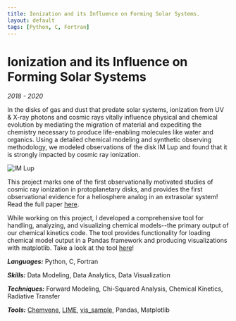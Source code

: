 ```yaml
---
title: Ionization and its Influence on Forming Solar Systems.
layout: default
tags: [Python, C, Fortran]
---
```


# Ionization and its Influence on Forming Solar Systems

*2018 - 2020*

In the disks of gas and dust that predate solar systems, ionization from UV & X-ray photons and cosmic rays vitally influence physical and chemical evolution by mediating the migration of material and expediting the chemistry necessary to produce life-enabling molecules like water and organics. Using a detailed chemical modeling and synthetic observing methodology, we modeled observations of the disk IM Lup and found that it is strongly impacted by cosmic ray ionization.

![IM Lup](/assets/img/imlup-banner.svg)

This project marks one of the first observationally motivated studies of cosmic ray ionization in protoplanetary disks, and provides the first observational evidence for a heliosphere analog in an extrasolar system! Read the full paper <a href="https://drive.google.com/file/d/1Kyr2zqz8sDJ1rnp3I-ffV56JOlDTNUpL/view?usp=sharing" target="_blank">here</a>.

While working on this project, I developed a comprehensive tool for handling, analyzing, and visualizing chemical models--the primary output of our chemical kinetics code. The tool provides functionality for loading chemical model output in a Pandas framework and producing visualizations with matplotlib. Take a look at the tool <a href="https://github.com/richardseifert/Chemvene" target="_blank">here</a>!

***Languages:*** Python, C, Fortran

***Skills:*** Data Modeling, Data Analytics, Data Visualization

***Techniques:*** Forward Modeling, Chi-Squared Analysis, Chemical Kinetics, Radiative Transfer

***Tools:*** <a href="https://github.com/richardseifert/Chemvene" target="_blank">Chemvene</a>, <a href="https://lime.readthedocs.io/en/v1.6.1/usermanual.html" target="_blank">LIME</a>, <a href="https://github.com/AstroChem/vis_sample" target="_blank">vis_sample</a>, Pandas, Matplotlib
